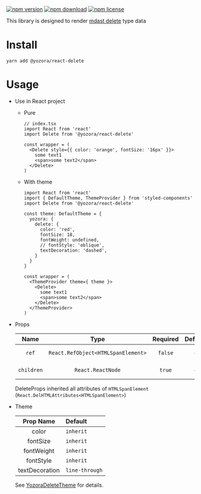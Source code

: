 [![npm version](https://img.shields.io/npm/v/@yozora/react-delete.svg)](https://www.npmjs.com/package/@yozora/react-delete)
[![npm download](https://img.shields.io/npm/dm/@yozora/react-delete.svg)](https://www.npmjs.com/package/@yozora/react-delete)
[![npm license](https://img.shields.io/npm/l/@yozora/react-delete.svg)](https://www.npmjs.com/package/@yozora/react-delete)


This library is designed to render [mdast delete][] type data


# Install

  ```shell
  yarn add @yozora/react-delete
  ```

# Usage
  * Use in React project

    - Pure

      ```tsx
      // index.tsx
      import React from 'react'
      import Delete from '@yozora/react-delete'

      const wrapper = (
        <Delete style={{ color: 'orange', fontSize: '16px' }}>
          some text1
          <span>some text2</span>
        </Delete>
      )
      ```

    - With theme

      ```tsx
      import React from 'react'
      import { DefaultTheme, ThemeProvider } from 'styled-components'
      import Delete from '@yozora/react-delete'

      const theme: DefaultTheme = {
        yozora: {
          delete: {
            color: 'red',
            fontSize: 18,
            fontWeight: undefined,
            // fontStyle: 'oblique',
            textDecoration: 'dashed',
          }
        }
      }

      const wrapper = (
        <ThemeProvider theme={ theme }>
          <Delete>
            some text1
            <span>some text2</span>
          </Delete>
        </ThemeProvider>
      )
      ```

  * Props

     Name       | Type                                | Required  | Default | Description
    :----------:|:-----------------------------------:|:---------:|:-------:|:-------------
     `ref`      | `React.RefObject<HTMLSpanElement>`  | `false`   | -       | Forwarded ref callback
     `children` | `React.ReactNode`                   | `true`    | -       | Delete content

    DeleteProps inherited all attributes of `HTMLSpanElement` (`React.DelHTMLAttributes<HTMLSpanElement>`)

  * Theme

     Prop Name      | Default
    :--------------:|:--------------
     color          | `inherit`
     fontSize       | `inherit`
     fontWeight     | `inherit`
     fontStyle      | `inherit`
     textDecoration | `line-through`

    See [YozoraDeleteTheme][] for details.


[mdast delete]: https://github.com/syntax-tree/mdast#delete
[YozoraDeleteTheme]: (https://github.com/guanghechen/yozora-react/blob/master/packages/delete/src/theme.ts)
